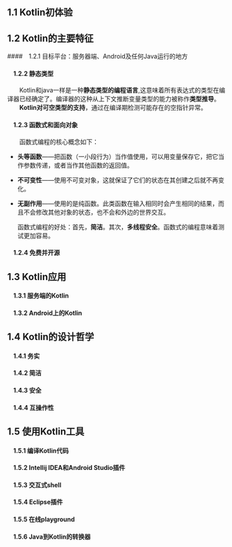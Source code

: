 ## 1.1 Kotlin初体验

## 1.2 Kotlin的主要特征

####&emsp;1.2.1 目标平台：服务器端、Android及任何Java运行的地方

#### &emsp;1.2.2 静态类型
&emsp;　Kotlin和java一样是一种**静态类型的编程语言**,这意味着所有表达式的类型在编译器已经确定了。编译器的这种从上下文推断变量类型的能力被称作**类型推导**。  
&emsp;　**Kotlin对可空类型的支持**，通过在编译期检测可能存在的空指针异常。

#### &emsp;1.2.3 函数式和面向对象

&emsp;　函数式编程的核心概念如下：

* **头等函数**——把函数（一小段行为）当作值使用，可以用变量保存它，把它当作参数传递，或者当作其他函数的返回值。
* **不可变性**——使用不可变对象，这就保证了它们的状态在其创建之后就不再变化。
* **无副作用**——使用的是纯函数。此类函数在输入相同时会产生相同的结果，而且不会修改其他对象的状态，也不会和外边的世界交互。

  函数式编程的好处：首先，**简洁**。其次，**多线程安全**。函数式的编程意味着测试更加容易。

#### &emsp;1.2.4 免费并开源

## 1.3 Kotlin应用

#### &emsp;1.3.1 服务端的Kotlin

#### &emsp;1.3.2 Android上的Kotlin

## 1.4 Kotlin的设计哲学

#### &emsp;1.4.1 务实

#### &emsp;1.4.2 简洁

#### &emsp;1.4.3 安全

#### &emsp;1.4.4 互操作性

## 1.5 使用Kotlin工具

#### &emsp;1.5.1 编译Kotlin代码

#### &emsp;1.5.2 Intellij IDEA和Android Studio插件

#### &emsp;1.5.3 交互式shell

#### &emsp;1.5.4 Eclipse插件

#### &emsp;1.5.5 在线playground

#### &emsp;1.5.6 Java到Kotlin的转换器



